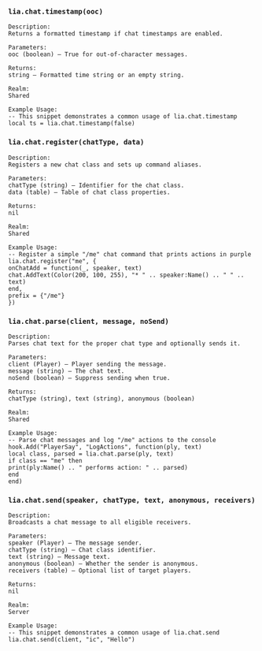### `lia.chat.timestamp(ooc)`

    
    Description:
    Returns a formatted timestamp if chat timestamps are enabled.
    
    Parameters:
    ooc (boolean) – True for out-of-character messages.
    
    Returns:
    string – Formatted time string or an empty string.
    
    Realm:
    Shared
    
    Example Usage:
    -- This snippet demonstrates a common usage of lia.chat.timestamp
    local ts = lia.chat.timestamp(false)

### `lia.chat.register(chatType, data)`

    
    Description:
    Registers a new chat class and sets up command aliases.
    
    Parameters:
    chatType (string) – Identifier for the chat class.
    data (table) – Table of chat class properties.
    
    Returns:
    nil
    
    Realm:
    Shared
    
    Example Usage:
    -- Register a simple "/me" chat command that prints actions in purple
    lia.chat.register("me", {
    onChatAdd = function(_, speaker, text)
    chat.AddText(Color(200, 100, 255), "* " .. speaker:Name() .. " " .. text)
    end,
    prefix = {"/me"}
    })

### `lia.chat.parse(client, message, noSend)`

    
    Description:
    Parses chat text for the proper chat type and optionally sends it.
    
    Parameters:
    client (Player) – Player sending the message.
    message (string) – The chat text.
    noSend (boolean) – Suppress sending when true.
    
    Returns:
    chatType (string), text (string), anonymous (boolean)
    
    Realm:
    Shared
    
    Example Usage:
    -- Parse chat messages and log "/me" actions to the console
    hook.Add("PlayerSay", "LogActions", function(ply, text)
    local class, parsed = lia.chat.parse(ply, text)
    if class == "me" then
    print(ply:Name() .. " performs action: " .. parsed)
    end
    end)

### `lia.chat.send(speaker, chatType, text, anonymous, receivers)`

    
    Description:
    Broadcasts a chat message to all eligible receivers.
    
    Parameters:
    speaker (Player) – The message sender.
    chatType (string) – Chat class identifier.
    text (string) – Message text.
    anonymous (boolean) – Whether the sender is anonymous.
    receivers (table) – Optional list of target players.
    
    Returns:
    nil
    
    Realm:
    Server
    
    Example Usage:
    -- This snippet demonstrates a common usage of lia.chat.send
    lia.chat.send(client, "ic", "Hello")
